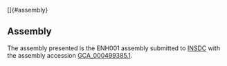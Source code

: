 []{#assembly}

Assembly
--------

The assembly presented is the ENH001 assembly submitted to
[INSDC](http://www.insdc.org) with the assembly accession
[GCA\_000499385.1](http://www.ebi.ac.uk/ena/data/view/GCA_000499385.1).
